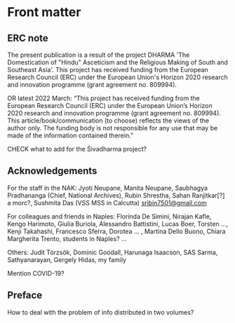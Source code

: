 # Front matter

<!-- Back to index.md -->

## ERC note
  
The present publication is a result of the project DHARMA
'The Domestication of "Hindu" Asceticism and the Religious
Making of South and Southeast Asia'.  This project has
received funding from the European Research Council (ERC)
under the European Union's Horizon 2020 research and
innovation programme (grant agreement no. 809994).

OR latest 2022 March:
“This project has received funding from the European Research
Council (ERC) under the European Union’s Horizon 2020 research and
innovation programme (grant agreement no. 809994).
This article/book/communication (to choose) reflects the views of the
author only. The funding body is not responsible for any use that may
be made of the information contained therein.”

CHECK what to add for the Śivadharma project?


## Acknowledgements

For the staff in the NAK: Jyoti Neupane, Manita Neupane,
Saubhagya Pradhananga (Chief, National Archives), Rubin
Shrestha, Sahan Ranjitkar[?] a morc?, Sushmita Das (VSS
MSS in Calcutta) sribin7501@gmail.com

For colleagues and friends in Naples: Florinda De Simini,
Nirajan Kafle, Kengo Harimoto, Giulia Buriola, Alessandro
Battistini, Lucas Boer, Torsten ..., Kenji Takahashi,
Francesco Sferra, Dorotea ... , Martina Dello Buono,
Chiara Margherita Trento, students in Naples?
...

Others: Judit Törzsök, Dominic Goodall, Harunaga Isaacson,
SAS Sarma, Sathyanarayan, Gergely Hidas, my family

Mention COVID-19?
 
 
## Preface 

How to deal with the problem of info distributed in two
volumes?
